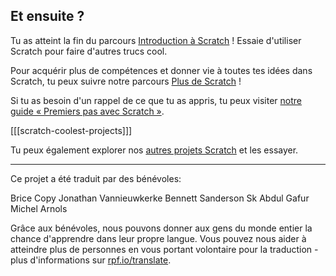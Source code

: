 ## Et ensuite ?

Tu as atteint la fin du parcours [Introduction à Scratch](https://projects.raspberrypi.org/fr-FR/pathways/scratch-intro) ! Essaie d'utiliser Scratch pour faire d'autres trucs cool.

Pour acquérir plus de compétences et donner vie à toutes tes idées dans Scratch, tu peux suivre notre parcours [Plus de Scratch](https://projects.raspberrypi.org/fr-FR/pathways/more-scratch) !

Si tu as besoin d'un rappel de ce que tu as appris, tu peux visiter [notre guide « Premiers pas avec Scratch »](https://projects.raspberrypi.org/fr-FR/projects/getting-started-scratch).

[[[scratch-coolest-projects]]]

Tu peux également explorer nos [autres projets Scratch](https://projects.raspberrypi.org/fr-FR/projects?software%5B%5D=scratch&curriculum%5B%5D=%201) et les essayer.

***
Ce projet a été traduit par des bénévoles:

Brice Copy
Jonathan Vannieuwkerke
Bennett Sanderson
Sk Abdul Gafur
Michel Arnols

Grâce aux bénévoles, nous pouvons donner aux gens du monde entier la chance d'apprendre dans leur propre langue. Vous pouvez nous aider à atteindre plus de personnes en vous portant volontaire pour la traduction - plus d'informations sur [rpf.io/translate](https://rpf.io/translate).
